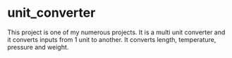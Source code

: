 # unit_converter
This project is one of my numerous projects.
It is a multi unit converter and it converts inputs from 1 unit to another.
It converts length, temperature, pressure and weight.
